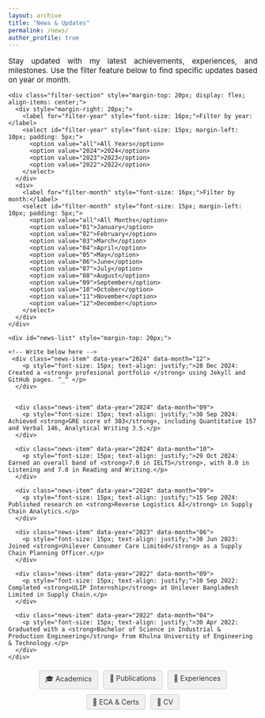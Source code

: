 ```yaml
---
layout: archive
title: "News & Updates"
permalink: /news/
author_profile: true
---
```


<div class="main-content">
  <div id="news">
    <!-- <h2 style="text-align: left; font-size: 18px; font-weight: bold;">News & Updates</h2> -->
    <p style="font-size: 15px; text-align: justify;">Stay updated with my latest achievements, experiences, and milestones. Use the filter feature below to find specific updates based on year or month.</p>

    <div class="filter-section" style="margin-top: 20px; display: flex; align-items: center;">
      <div style="margin-right: 20px;">
        <label for="filter-year" style="font-size: 16px;">Filter by year:</label>
        <select id="filter-year" style="font-size: 15px; margin-left: 10px; padding: 5px;">
          <option value="all">All Years</option>
          <option value="2024">2024</option>
          <option value="2023">2023</option>
          <option value="2022">2022</option>
        </select>
      </div>
      <div>
        <label for="filter-month" style="font-size: 16px;">Filter by month:</label>
        <select id="filter-month" style="font-size: 15px; margin-left: 10px; padding: 5px;">
          <option value="all">All Months</option>
          <option value="01">January</option>
          <option value="02">February</option>
          <option value="03">March</option>
          <option value="04">April</option>
          <option value="05">May</option>
          <option value="06">June</option>
          <option value="07">July</option>
          <option value="08">August</option>
          <option value="09">September</option>
          <option value="10">October</option>
          <option value="11">November</option>
          <option value="12">December</option>
        </select>
      </div>
    </div>

    <div id="news-list" style="margin-top: 20px;">

    <!-- Write below here -->
     <div class="news-item" data-year="2024" data-month="12">
        <p style="font-size: 15px; text-align: justify;">28 Dec 2024: Created a <strong> profesional portfolio </strong> using Jekyll and GitHub pages. ^_^ </p>
      </div>


      <div class="news-item" data-year="2024" data-month="09">
        <p style="font-size: 15px; text-align: justify;">30 Sep 2024: Achieved <strong>GRE score of 303</strong>, including Quantitative 157 and Verbal 146, Analytical Writing 3.5.</p>
      </div>

      <div class="news-item" data-year="2024" data-month="10">
        <p style="font-size: 15px; text-align: justify;">29 Oct 2024: Earned an overall band of <strong>7.0 in IELTS</strong>, with 8.0 in Listening and 7.0 in Reading and Writing.</p>
      </div>

      <div class="news-item" data-year="2024" data-month="09">
        <p style="font-size: 15px; text-align: justify;">15 Sep 2024: Published research on <strong>Reverse Logistics AI</strong> in Supply Chain Analytics.</p>
      </div>

      <div class="news-item" data-year="2023" data-month="06">
        <p style="font-size: 15px; text-align: justify;">30 Jun 2023: Joined <strong>Unilever Consumer Care Limited</strong> as a Supply Chain Planning Officer.</p>
      </div>

      <div class="news-item" data-year="2022" data-month="09">
        <p style="font-size: 15px; text-align: justify;">10 Sep 2022: Completed <strong>ULIP Internship</strong> at Unilever Bangladesh Limited in Supply Chain.</p>
      </div>

      <div class="news-item" data-year="2022" data-month="04">
        <p style="font-size: 15px; text-align: justify;">30 Apr 2022: Graduated with a <strong>Bachelor of Science in Industrial & Production Engineering</strong> from Khulna University of Engineering & Technology.</p>
      </div>
    </div>
  </div>
</div>

<div style="display: flex; justify-content: center; gap: 10px; flex-wrap: wrap; margin: 20px 0;">
  <a href="/academics/" style="padding: 6px 12px; text-decoration: none; background: #f0f0f0; color: #333; border-radius: 3px; font-size: 14px; transition: all 0.3s; border: 1px solid #ccc;">🎓 Academics</a>
  <a href="/publications/" style="padding: 6px 12px; text-decoration: none; background: #f0f0f0; color: #333; border-radius: 3px; font-size: 14px; transition: all 0.3s; border: 1px solid #ccc;">📝 Publications</a>
  <a href="/experience/" style="padding: 6px 12px; text-decoration: none; background: #f0f0f0; color: #333; border-radius: 3px; font-size: 14px; transition: all 0.3s; border: 1px solid #ccc;">💼 Experiences</a>
  <a href="/eca-certifications/" style="padding: 6px 12px; text-decoration: none; background: #f0f0f0; color: #333; border-radius: 3px; font-size: 14px; transition: all 0.3s; border: 1px solid #ccc;">🐾 ECA & Certs</a>
  <a href="/files/GM_Iqbal_Academic_CV.pdf" style="padding: 6px 12px; text-decoration: none; background: #f0f0f0; color: #333; border-radius: 3px; font-size: 14px; transition: all 0.3s; border: 1px solid #ccc;">🔖 CV</a>
</div>

<script>
const yearFilter = document.getElementById('filter-year');
const monthFilter = document.getElementById('filter-month');

function filterNews() {
  const selectedYear = yearFilter.value;
  const selectedMonth = monthFilter.value;
  const newsItems = document.querySelectorAll('.news-item');

  newsItems.forEach(item => {
    const itemYear = item.getAttribute('data-year');
    const itemMonth = item.getAttribute('data-month');

    if ((selectedYear === 'all' || itemYear === selectedYear) &&
        (selectedMonth === 'all' || itemMonth === selectedMonth)) {
      item.style.display = 'block';
    } else {
      item.style.display = 'none';
    }
  });
}

yearFilter.addEventListener('change', filterNews);
monthFilter.addEventListener('change', filterNews);
</script>
